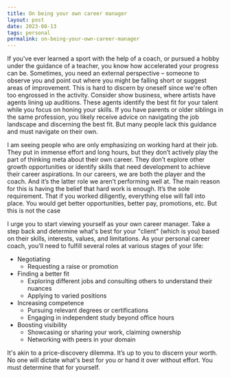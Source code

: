 ```yaml
---
title: On being your own career manager
layout: post
date: 2023-08-13
tags: personal
permalink: on-being-your-own-career-manager
---
```

If you've ever learned a sport with the help of a coach, or pursued a hobby under the guidance of a teacher, you know how accelerated your progress can be. Sometimes, you need an external perspective – someone to observe you and point out where you might be falling short or suggest areas of improvement. This is hard to discern by oneself since we're often too engrossed in the activity. Consider show business, where artists have agents lining up auditions. These agents identify the best fit for your talent while you focus on honing your skills. If you have parents or older siblings in the same profession, you likely receive advice on navigating the job landscape and discerning the best fit. But many people lack this guidance and must navigate on their own.

I am seeing people who are only emphasizing on working hard at their job. They put in immense effort and long hours, but they don’t actively play the part of thinking meta about their own career. They don’t explore other growth opportunities or identify skills that need development to achieve their career aspirations. In our careers, we are both the player and the coach. And it’s the latter role we aren’t performing well at. The main reason for this is having the belief that hard work is enough. It’s the sole requirement. That if you worked diligently, everything else will fall into place. You would get better opportunities, better pay, promotions, etc. But this is not the case

I urge you to start viewing yourself as your own career manager. Take a step back and determine what's best for your "client" (which is you) based on their skills, interests, values, and limitations. As your personal career coach, you'll need to fulfill several roles at various stages of your life:

* Negotiating
    * Requesting a raise or promotion
* Finding a better fit
    * Exploring different jobs and consulting others to understand their nuances
    * Applying to varied positions
* Increasing competence
    * Pursuing relevant degrees or certifications
    * Engaging in independent study beyond office hours
* Boosting visibility
    * Showcasing or sharing your work, claiming ownership
    * Networking with peers in your domain

It's akin to a price-discovery dilemma. It’s up to you to discern your worth. No one will dictate what's best for you or hand it over without effort. You must determine that for yourself.